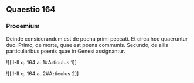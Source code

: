 ## Quaestio 164

### Prooemium

Deinde considerandum est de poena primi peccati. Et circa hoc quaeruntur duo. Primo, de morte, quae est poena communis. Secundo, de aliis particularibus poenis quae in Genesi assignantur.

![[II-II q. 164 a. 1#Articulus 1]]

![[II-II q. 164 a. 2#Articulus 2]]

